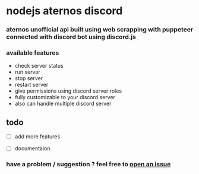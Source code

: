 # nodejs aternos discord

### aternos unofficial api built using web scrapping with puppeteer connected with discord bot using discord.js

### available features

- check server status 
- run server 
- stop server 
- restart server
- give permissions using discord server roles
- fully customizable to your discord server 
- also can handle multiple discord server


## todo

- [ ] add more features 
- [ ] documentaion


###  have a problem / suggestion ? feel free to [open an issue](https://github.com/mahmoudalnkeeb/aternos-discord-bot/issues/new)
